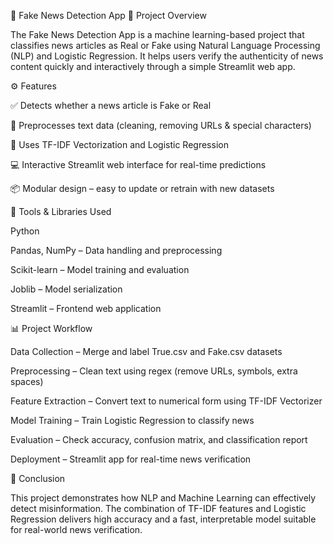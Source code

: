 📰 Fake News Detection App
📘 Project Overview

The Fake News Detection App is a machine learning-based project that classifies news articles as Real or Fake using Natural Language Processing (NLP) and Logistic Regression.
It helps users verify the authenticity of news content quickly and interactively through a simple Streamlit web app.

⚙️ Features

✅ Detects whether a news article is Fake or Real

🧹 Preprocesses text data (cleaning, removing URLs & special characters)

🧠 Uses TF-IDF Vectorization and Logistic Regression

💻 Interactive Streamlit web interface for real-time predictions

📦 Modular design – easy to update or retrain with new datasets

🧰 Tools & Libraries Used

Python

Pandas, NumPy – Data handling and preprocessing

Scikit-learn – Model training and evaluation

Joblib – Model serialization

Streamlit – Frontend web application

📊 Project Workflow

Data Collection – Merge and label True.csv and Fake.csv datasets

Preprocessing – Clean text using regex (remove URLs, symbols, extra spaces)

Feature Extraction – Convert text to numerical form using TF-IDF Vectorizer

Model Training – Train Logistic Regression to classify news

Evaluation – Check accuracy, confusion matrix, and classification report

Deployment – Streamlit app for real-time news verification

🏁 Conclusion

This project demonstrates how NLP and Machine Learning can effectively detect misinformation.
The combination of TF-IDF features and Logistic Regression delivers high accuracy and a fast, interpretable model suitable for real-world news verification.
